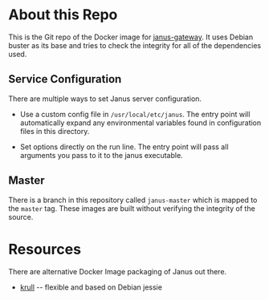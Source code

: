 # About this Repo

This is the Git repo of the Docker image for [janus-gateway]. It uses
Debian buster as its base and tries to check the integrity for all of the
dependencies used.

[janus-gateway]: https://hub.docker.com/r/29ki/janus-gateway/

## Service Configuration

There are multiple ways to set Janus server configuration.

* Use a custom config file in `/usr/local/etc/janus`. The entry point will
  automatically expand any environmental variables found in configuration
  files in this directory.

* Set options directly on the run line. The entry point will pass all arguments
  you pass to it to the janus executable.

## Master

There is a branch in this repository called `janus-master` which is mapped to
the `master` tag. These images are built without verifying the integrity of the
source.

# Resources

There are alternative Docker Image packaging of Janus out there.

* [krull](https://github.com/krull/docker-janus) -- flexible and based on Debian jessie
